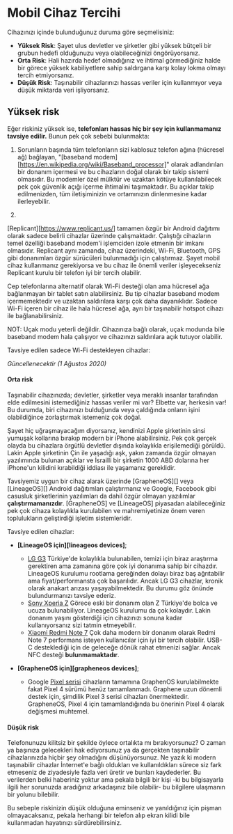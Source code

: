 # Mobil Cihaz Tercihi

Cihazınızı içinde bulunduğunuz duruma göre seçmelisiniz:

* **Yüksek Risk**: Şayet ulus devletler ve şirketler gibi yüksek bütçeli bir grubun hedefi olduğunuzu veya olabileceğinizi öngörüyorsanız.
* **Orta Risk**: Hali hazırda hedef olmadığınız ve ihtimal görmediğiniz halde bir görece yüksek kabiliyetlere sahip saldırgana karşı kolay lokma olmayı tercih etmiyorsanız.
* **Düşük Risk**: Taşınabilir cihazlarınızı hassas veriler için kullanmıyor veya düşük miktarda veri işliyorsanız.

## Yüksek risk

Eğer riskiniz yüksek ise, **telefonları hassas hiç bir şey için kullanmamanız tavsiye edilir.** Bunun pek çok sebebi bulunmakta:

1. Sorunların başında tüm telefonların sizi kablosuz telefon ağına (hücresel ağ) bağlayan, "[baseband modem][https://en.wikipedia.org/wiki/Baseband_processor]" olarak adlandırılan bir donanım içermesi ve bu cihazların doğal olarak bir takip sistemi olmasıdır. Bu modemler özel mülktür ve uzaktan kötüye kullanılabilecek pek çok güvenlik açığı içerme ihtimalini taşımaktadır. Bu açıklar takip edilmenizden, tüm iletişiminizin ve ortamınızın dinlenmesine kadar ilerleyebilir.

2. 

[Replicant][https://www.replicant.us/] tamamen özgür bir Android dağıtımı olarak sadece belirli cihazlar üzerinde çalışmaktadır. Çalıştığı cihazların temel özelliği baseband modem'i işlemciden izole etmenin bir imkanı olmasıdır. Replicant aynı zamanda, cihaz  üzerindeki, Wi-Fi, Bluetooth, GPS gibi donanımları özgür sürücüleri bulunmadığı için çalıştırmaz. Şayet mobil cihaz kullanmanız gerekiyorsa ve bu cihaz ile önemli veriler işleyecekseniz Replicant kurulu bir telefon iyi bir tercih olabilir.

Cep telefonlarına alternatif olarak Wi-Fi desteği olan ama hücresel ağa bağlanmayan bir tablet satın alabilirsiniz. Bu tip cihazlar baseband modem içermemektedir ve uzaktan saldırılara karşı çok daha dayanıklıdır. Sadece Wi-Fi içeren bir cihaz ile hala hücresel ağa, ayrı bir taşınabilir hotspot cihazı ile bağlanabilirsiniz.

NOT: Uçak modu yeterli değildir. Cihazınıza bağlı olarak, uçak modunda bile baseband modem hala çalışıyor ve cihazınızı saldırılara açık tutuyor olabilir.

Tavsiye edilen sadece Wi-Fi destekleyen cihazlar:

_Güncellenecektir (1 Ağustos 2020)_

#### Orta risk

Taşınabilir cihazınızda; devletler, şirketler veya meraklı insanlar tarafından elde edilmesini istemediğiniz hassas veriler mi var? Elbette var, herkesin var! Bu durumda, biri cihazınızı bulduğunda veya çaldığında onların işini olabildiğince zorlaştırmak istemeniz çok doğal.

Şayet hiç uğraşmayacağım diyorsanız, kendinizi Apple şirketinin sinsi yumuşak kollarına bırakıp modern bir iPhone alabilirsiniz. Pek çok gerçek olayda bu cihazlara örgütlü devletler dışında kolaylıkla erişilemediği görüldü. Lakin Apple şirketinin Çin ile yaşadığı aşk, yakın zamanda özgür olmayan yazılımında bulunan açıklar ve İsrailli bir şirketin 1000 ABD dolarına her iPhone'un kilidini kırabildiği iddiası ile yaşamanız gereklidir.

Tavsiyemiz uygun bir cihaz alarak üzerinde [GrapheneOS][] veya [LineageOS][] Android dağıtımları çalıştırmanız ve Google, Facebook gibi casusluk şirketlerinin yazılımları da dahil özgür olmayan yazılımlar **çalıştırmamanızdır**. [GrapheneOS] ve [LineageOS] piyasadan alabileceğiniz pek çok cihaza kolaylıkla kurulabilen ve mahremiyetinize önem veren toplulukların geliştirdiği işletim sistemleridir.

Tavsiye edilen cihazlar:

* **[LineageOS için][lineageos devices]**;
	* [LG G3](https://wiki.lineageos.org/devices/d855) Türkiye'de kolaylıkla bulunabilen, temizi için biraz araştırma gerektiren ama zamanına göre çok iyi donanıma sahip bir cihazdır. LineageOS kurulumu rootlama gereğinden dolayı biraz baş ağrıtabilir ama fiyat/performansta çok başarılıdır. Ancak LG G3 cihazlar, kronik olarak anakart arızası yaşayabilmektedir. Bu durumu göz önünde bulundurmanızı tavsiye ederiz.
	* [Sony Xperia Z](https://wiki.lineageos.org/devices/yuga) Görece eski bir donanım olan Z Türkiye'de bolca ve ucuza bulunabiliyor. LineageOS kurulumu da çok kolaydır. Lakin donanım yaşını gösterdiği için cihazınızı sonuna kadar kullanıyorsanız sizi tatmin etmeyebilir.
	* [Xiaomi Redmi Note 7](https://wiki.lineageos.org/devices/lavender) Çok daha modern bir donanım olarak Redmi Note 7 performans isteyen kullanıcılar için iyi bir tercih olabilir. USB-C desteklediği için de geleceğe dönük rahat etmenizi sağlar. Ancak NFC desteği **bulunmamaktadır**.

* **[GrapheneOS için][grapheneos devices]**;
	* Google [Pixel serisi](https://grapheneos.org/#device-support) cihazların tamamına GraphenOS kurulabilmekte fakat Pixel 4 sürümü henüz tamamlanmadı. Graphene uzun dönemli destek için, şimdilik Pixel 3 serisi cihazları önermektedir. GrapheneOS, Pixel 4 için tamamlandığında bu önerinin Pixel 4 olarak değişmesi muhtemel.

#### Düşük risk

Telefonunuzu kilitsiz bir şekilde öylece ortalıkta mı bırakıyorsunuz? O zaman ya başınıza gelecekleri hak ediyorsunuz ya da gerçekten taşınabilir cihazlarınızda hiçbir şey olmadığını düşünüyorsunuz. Ne yazık ki modern taşınabilir cihazlar İnternet'e bağlı oldukları ve kullanıldıkları sürece siz fark etmeseniz de ziyadesiyle fazla veri üretir ve bunları kaydederler. Bu verilerden belki haberiniz yoktur ama pekala bilgili bir kişi -ki bu bilgisayarla ilgili her sorunuzda aradığınız arkadaşınız bile olabilir- bu bilgilere ulaşmanın bir yolunu bilebilir.

Bu sebeple riskinizin düşük olduğuna eminseniz ve yanıldığınız için pişman olmayacaksanız, pekala herhangi bir telefon alıp ekran kilidi bile kullanmadan hayatınızı sürdürebilirsiniz.
